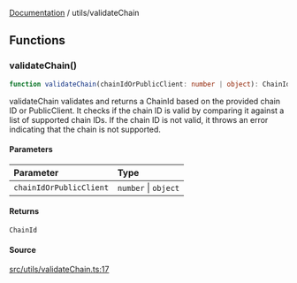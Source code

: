 [Documentation](../README.md) / utils/validateChain

## Functions

### validateChain()

```ts
function validateChain(chainIdOrPublicClient: number | object): ChainId;
```

validateChain validates and returns a ChainId based on the provided
chain ID or PublicClient. It checks if the chain ID is valid by comparing it
against a list of supported chain IDs. If the chain ID is not valid, it
throws an error indicating that the chain is not supported.

#### Parameters

| Parameter               | Type                 |
| :---------------------- | :------------------- |
| `chainIdOrPublicClient` | `number` \| `object` |

#### Returns

`ChainId`

#### Source

[src/utils/validateChain.ts:17](https://github.com/anegg0/arbitrum-orbit-sdk/blob/763a3f41e7ea001cbb6fe81ac11cc794b4a0f94d/src/utils/validateChain.ts#L17)
